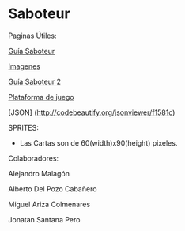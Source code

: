 # Saboteur

Paginas Útiles:

[Guía Saboteur ](http://elbosondegeeks.com/2010/07/28/saboteur-juego-de-cartas-agil-dinamico-y-divertido/)

[Imagenes](http://www.boardgamegeek.com/image/1105468/saboteur)

[Guía Saboteur 2](http://jugamosuna.es/blog/2013/02/21/jugamos-una-de-saboteur/)

[Plataforma de juego ](http://es.boardgamearena.com/#!gamepanel?game=saboteur)

[JSON] (http://codebeautify.org/jsonviewer/f1581c)

SPRITES:

  - Las Cartas son de 60(width)x90(height) pixeles. 

Colaboradores:

Alejandro Malagón

Alberto Del Pozo Cabañero 

Miguel Ariza Colmenares

Jonatan Santana Pero


